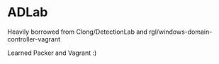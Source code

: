 # ADLab
Heavily borrowed from Clong/DetectionLab and rgl/windows-domain-controller-vagrant

Learned Packer and Vagrant :)
